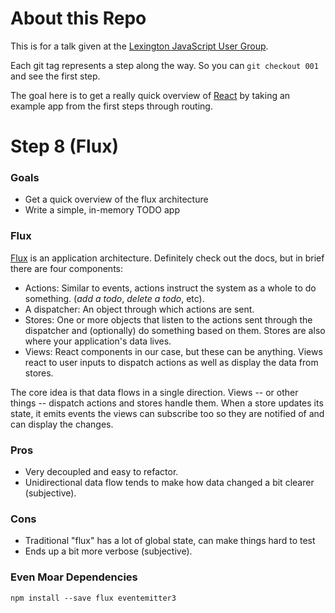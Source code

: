 # About this Repo

This is for a talk given at the [Lexington JavaScript User Group](http://www.meetup.com/Kentucky-JavaScript-Users-Group/).

Each git tag represents a step along the way. So you can `git checkout 001` and
see the first step.

The goal here is to get a really quick overview of [React](https://facebook.github.io/react/)
by taking an example app from the first steps through routing.

# Step 8 (Flux)

### Goals

- Get a quick overview of the flux architecture
- Write a simple, in-memory TODO app

### Flux

[Flux](https://facebook.github.io/flux/) is an application architecture.
Definitely check out the docs, but in brief there are four components:

- Actions: Similar to events, actions instruct the system as a whole to
  do something. (*add a todo*, *delete a todo*, etc).
- A dispatcher: An object through which actions are sent.
- Stores: One or more objects that listen to the actions sent through the
  dispatcher and (optionally) do something based on them. Stores are also where
  your application's data lives.
- Views: React components in our case, but these can be anything. Views react to
  user inputs to dispatch actions as well as display the data from stores.

The core idea is that data flows in a single direction. Views -- or other things
-- dispatch actions and stores handle them. When a store updates its state, it
emits events the views can subscribe too so they are notified of and can display
the changes.

### Pros

- Very decoupled and easy to refactor.
- Unidirectional data flow tends to make how data changed a bit clearer
  (subjective).

### Cons

- Traditional "flux" has a lot of global state, can make things hard to test
- Ends up a bit more verbose (subjective).

### Even Moar Dependencies

```
npm install --save flux eventemitter3
```
